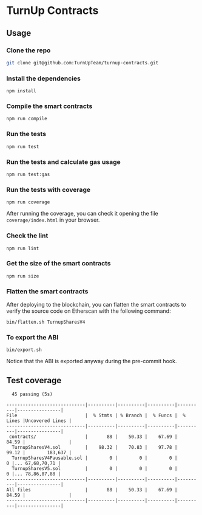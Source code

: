 # TurnUp Contracts

## Usage

### Clone the repo

```bash
git clone git@github.com:TurnUpTeam/turnup-contracts.git
```

### Install the dependencies

```
npm install
```

### Compile the smart contracts

```
npm run compile
```

### Run the tests

```
npm run test
```

### Run the tests and calculate gas usage

```
npm run test:gas
```

### Run the tests with coverage

```
npm run coverage
```

After running the coverage, you can check it opening the file `coverage/index.html` in your browser.

### Check the lint

```
npm run lint
```

### Get the size of the smart contracts

```
npm run size
```

### Flatten the smart contracts

After deploying to the blockchain, you can flatten the smart contracts to verify the source code on Etherscan with the following command:

```
bin/flatten.sh TurnupSharesV4
```

### To export the ABI

```
bin/export.sh
```

Notice that the ABI is exported anyway during the pre-commit hook.

## Test coverage

```
  45 passing (5s)

-----------------------------|----------|----------|----------|----------|----------------|
File                         |  % Stmts | % Branch |  % Funcs |  % Lines |Uncovered Lines |
-----------------------------|----------|----------|----------|----------|----------------|
 contracts/                  |       88 |    50.33 |    67.69 |    84.59 |                |
  TurnupSharesV4.sol         |    98.32 |    70.83 |    97.78 |    99.12 |        183,637 |
  TurnupSharesV4Pausable.sol |        0 |        0 |        0 |        0 |... 67,68,70,71 |
  TurnupSharesV5.sol         |        0 |        0 |        0 |        0 |... 78,86,87,88 |
-----------------------------|----------|----------|----------|----------|----------------|
All files                    |       88 |    50.33 |    67.69 |    84.59 |                |
-----------------------------|----------|----------|----------|----------|----------------|
```
